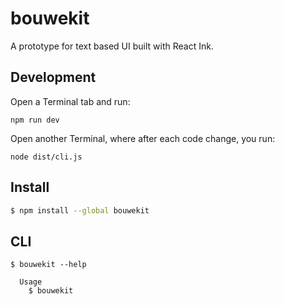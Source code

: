 # bouwekit

A prototype for text based UI built with React Ink.

## Development

Open a Terminal tab and run:

```
npm run dev
```

Open another Terminal, where after each code change, you run:

```
node dist/cli.js
```

## Install

```bash
$ npm install --global bouwekit
```

## CLI

```
$ bouwekit --help

  Usage
    $ bouwekit
```
